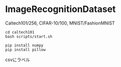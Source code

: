# ImageRecognitionDataset
Caltech101/256, CIFAR-10/100, MNIST/FashionMNIST



```
cd caltech101
bash scripts/start.sh
```

```
pip install numpy
pip install pillow
```

csvにラベル
